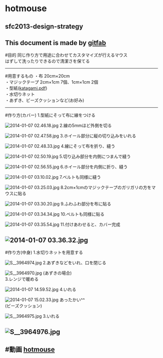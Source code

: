 # hotmouse
## sfc2013-design-strategy   
This document is made by [gitfab](http://gitfab.org)
---
#目的
同じ作り方で用途に合わせてカスタマイズが行えるマウス<br>
はずして洗ったりできるので清潔さを保てる<br>

---
#用意するもの
・布 20cm×20cm<br>
・マジックテープ 2cm×1cm 7個、1cm×1cm 2個<br>
・型紙([katagami.pdf](https://raw.github.com/nanmpdrk/comfortable-mouse/master/gitfab/resources/katagami.pdf))<br>
・水切りネット<br>
・あずき、ビーズクッションなど(お好み)


---
#作り方(カバー)
1.型紙にそって布に線をつける<br>


![2014-01-07 02.46.18.jpg](https://raw.github.com/nanmpdrk/comfortable-mouse/master/gitfab/resources/2014-01-07-02.46.18.jpg)
2.線の5mmほど外側を切る

![2014-01-07 02.47.58.jpg](https://raw.github.com/nanmpdrk/comfortable-mouse/master/gitfab/resources/2014-01-07-02.47.58.jpg)
3.ホイール部分に縦の切り込みをいれる

![2014-01-07 02.48.33.jpg](https://raw.github.com/nanmpdrk/comfortable-mouse/master/gitfab/resources/2014-01-07-02.48.33.jpg)
4.線にそって布を折り、縫う

![2014-01-07 02.50.19.jpg](https://raw.github.com/nanmpdrk/comfortable-mouse/master/gitfab/resources/2014-01-07-02.50.19.jpg)
5.切り込み部分を内側につまんで縫う

![2014-01-07 02.56.55.jpg](https://raw.github.com/nanmpdrk/comfortable-mouse/master/gitfab/resources/2014-01-07-02.56.55.jpg)
6.ホイール部分を内側に折り、縫う

![2014-01-07 03.10.02.jpg](https://raw.github.com/nanmpdrk/comfortable-mouse/master/gitfab/resources/2014-01-07-03.10.02.jpg)
7.ベルトも同様に縫う

![2014-01-07 03.25.03.jpg](https://raw.github.com/nanmpdrk/comfortable-mouse/master/gitfab/resources/2014-01-07-03.25.03.jpg)
8.2cm×1cmのマジックテープのガリガリの方をマウスに貼る

![2014-01-07 03.30.20.jpg](https://raw.github.com/nanmpdrk/comfortable-mouse/master/gitfab/resources/2014-01-07-03.30.20.jpg)
9.ふわふわ部分を布に貼る

![2014-01-07 03.34.34.jpg](https://raw.github.com/nanmpdrk/comfortable-mouse/master/gitfab/resources/2014-01-07-03.34.34.jpg)
10.ベルトも同様に貼る

![2014-01-07 03.35.54.jpg](https://raw.github.com/nanmpdrk/comfortable-mouse/master/gitfab/resources/2014-01-07-03.35.54.jpg)
11.付けあわせると、カバー完成

![2014-01-07 03.36.32.jpg](https://raw.github.com/nanmpdrk/comfortable-mouse/master/gitfab/resources/2014-01-07-03.36.32.jpg)
---
#作り方(中身)
1.水切りネットを用意する

![S__3964974.jpg](https://raw.github.com/nanmpdrk/comfortable-mouse/master/gitfab/resources/S__3964974.jpg)
2.あずきなどをいれ、口を閉じる

![S__3964970.jpg](https://raw.github.com/nanmpdrk/comfortable-mouse/master/gitfab/resources/S__3964970.jpg)
(あずきの場合)
<br>
3.レンジで暖める



![2014-01-07 14.59.52.jpg](https://raw.github.com/nanmpdrk/comfortable-mouse/master/gitfab/resources/2014-01-07-14.59.52.jpg)
4.いれる

![2014-01-07 15.02.33.jpg](https://raw.github.com/nanmpdrk/comfortable-mouse/master/gitfab/resources/2014-01-07-15.02.33.jpg)
あったかい^^<br>
(ビーズクッション)

![S__3964975.jpg](https://raw.github.com/nanmpdrk/comfortable-mouse/master/gitfab/resources/S__3964975.jpg)
3.いれる

![S__3964976.jpg](https://raw.github.com/nanmpdrk/comfortable-mouse/master/gitfab/resources/S__3964976.jpg)
---
#動画
<A Href="http://www.youtube.com/watch?v=jqzTuMlwgls">hotmouse</A>
---
